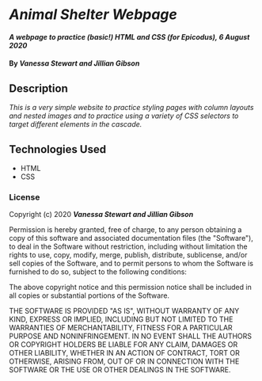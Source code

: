 # _Animal Shelter Webpage_

#### _A webpage to practice (basic!) HTML and CSS (for Epicodus), 6 August 2020_

#### By _**Vanessa Stewart and Jillian Gibson**_

## Description

_This is a very simple website to practice styling pages with column layouts and nested images and to practice using a variety of CSS selectors to target different elements in the cascade._


## Technologies Used

* HTML
* CSS

### License

Copyright (c) 2020 **_Vanessa Stewart and Jillian Gibson_**

Permission is hereby granted, free of charge, to any person obtaining a copy of this software and associated documentation files (the "Software"), to deal in the Software without restriction, including without limitation the rights to use, copy, modify, merge, publish, distribute, sublicense, and/or sell copies of the Software, and to permit persons to whom the Software is furnished to do so, subject to the following conditions:

The above copyright notice and this permission notice shall be included in all copies or substantial portions of the Software.

THE SOFTWARE IS PROVIDED "AS IS", WITHOUT WARRANTY OF ANY KIND, EXPRESS OR IMPLIED, INCLUDING BUT NOT LIMITED TO THE WARRANTIES OF MERCHANTABILITY, FITNESS FOR A PARTICULAR PURPOSE AND NONINFRINGEMENT. IN NO EVENT SHALL THE AUTHORS OR COPYRIGHT HOLDERS BE LIABLE FOR ANY CLAIM, DAMAGES OR OTHER LIABILITY, WHETHER IN AN ACTION OF CONTRACT, TORT OR OTHERWISE, ARISING FROM, OUT OF OR IN CONNECTION WITH THE SOFTWARE OR THE USE OR OTHER DEALINGS IN THE SOFTWARE.
